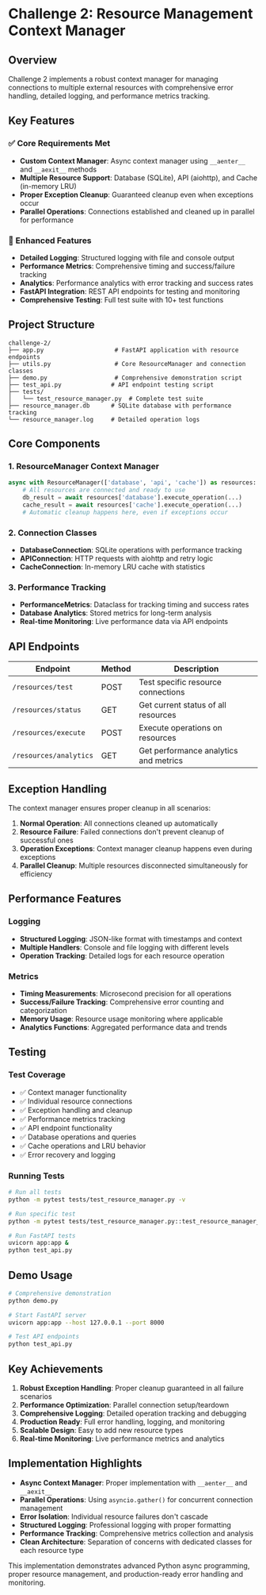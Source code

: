 # Challenge 2: Resource Management Context Manager

## Overview

Challenge 2 implements a robust context manager for managing connections to multiple external resources with comprehensive error handling, detailed logging, and performance metrics tracking.

## Key Features

### ✅ Core Requirements Met
- **Custom Context Manager**: Async context manager using `__aenter__` and `__aexit__` methods
- **Multiple Resource Support**: Database (SQLite), API (aiohttp), and Cache (in-memory LRU)
- **Proper Exception Cleanup**: Guaranteed cleanup even when exceptions occur
- **Parallel Operations**: Connections established and cleaned up in parallel for performance

### 🚀 Enhanced Features
- **Detailed Logging**: Structured logging with file and console output
- **Performance Metrics**: Comprehensive timing and success/failure tracking
- **Analytics**: Performance analytics with error tracking and success rates
- **FastAPI Integration**: REST API endpoints for testing and monitoring
- **Comprehensive Testing**: Full test suite with 10+ test functions

## Project Structure

```
challenge-2/
├── app.py                    # FastAPI application with resource endpoints
├── utils.py                  # Core ResourceManager and connection classes
├── demo.py                   # Comprehensive demonstration script
├── test_api.py              # API endpoint testing script
├── tests/
│   └── test_resource_manager.py  # Complete test suite
├── resource_manager.db      # SQLite database with performance tracking
└── resource_manager.log     # Detailed operation logs
```

## Core Components

### 1. ResourceManager Context Manager
```python
async with ResourceManager(['database', 'api', 'cache']) as resources:
    # All resources are connected and ready to use
    db_result = await resources['database'].execute_operation(...)
    cache_result = await resources['cache'].execute_operation(...)
    # Automatic cleanup happens here, even if exceptions occur
```

### 2. Connection Classes
- **DatabaseConnection**: SQLite operations with performance tracking
- **APIConnection**: HTTP requests with aiohttp and retry logic
- **CacheConnection**: In-memory LRU cache with statistics

### 3. Performance Tracking
- **PerformanceMetrics**: Dataclass for tracking timing and success rates
- **Database Analytics**: Stored metrics for long-term analysis
- **Real-time Monitoring**: Live performance data via API endpoints

## API Endpoints

| Endpoint | Method | Description |
|----------|--------|-------------|
| `/resources/test` | POST | Test specific resource connections |
| `/resources/status` | GET | Get current status of all resources |
| `/resources/execute` | POST | Execute operations on resources |
| `/resources/analytics` | GET | Get performance analytics and metrics |

## Exception Handling

The context manager ensures proper cleanup in all scenarios:

1. **Normal Operation**: All connections cleaned up automatically
2. **Resource Failure**: Failed connections don't prevent cleanup of successful ones
3. **Operation Exceptions**: Context manager cleanup happens even during exceptions
4. **Parallel Cleanup**: Multiple resources disconnected simultaneously for efficiency

## Performance Features

### Logging
- **Structured Logging**: JSON-like format with timestamps and context
- **Multiple Handlers**: Console and file logging with different levels
- **Operation Tracking**: Detailed logs for each resource operation

### Metrics
- **Timing Measurements**: Microsecond precision for all operations
- **Success/Failure Tracking**: Comprehensive error counting and categorization
- **Memory Usage**: Resource usage monitoring where applicable
- **Analytics Functions**: Aggregated performance data and trends

## Testing

### Test Coverage
- ✅ Context manager functionality
- ✅ Individual resource connections
- ✅ Exception handling and cleanup
- ✅ Performance metrics tracking
- ✅ API endpoint functionality
- ✅ Database operations and queries
- ✅ Cache operations and LRU behavior
- ✅ Error recovery and logging

### Running Tests
```bash
# Run all tests
python -m pytest tests/test_resource_manager.py -v

# Run specific test
python -m pytest tests/test_resource_manager.py::test_resource_manager_context -v

# Run FastAPI tests
uvicorn app:app &
python test_api.py
```

## Demo Usage

```bash
# Comprehensive demonstration
python demo.py

# Start FastAPI server
uvicorn app:app --host 127.0.0.1 --port 8000

# Test API endpoints
python test_api.py
```

## Key Achievements

1. **Robust Exception Handling**: Proper cleanup guaranteed in all failure scenarios
2. **Performance Optimization**: Parallel connection setup/teardown
3. **Comprehensive Logging**: Detailed operation tracking and debugging
4. **Production Ready**: Full error handling, logging, and monitoring
5. **Scalable Design**: Easy to add new resource types
6. **Real-time Monitoring**: Live performance metrics and analytics

## Implementation Highlights

- **Async Context Manager**: Proper implementation with `__aenter__` and `__aexit__`
- **Parallel Operations**: Using `asyncio.gather()` for concurrent connection management
- **Error Isolation**: Individual resource failures don't cascade
- **Structured Logging**: Professional logging with proper formatting
- **Performance Tracking**: Comprehensive metrics collection and analysis
- **Clean Architecture**: Separation of concerns with dedicated classes for each resource type

This implementation demonstrates advanced Python async programming, proper resource management, and production-ready error handling and monitoring.
